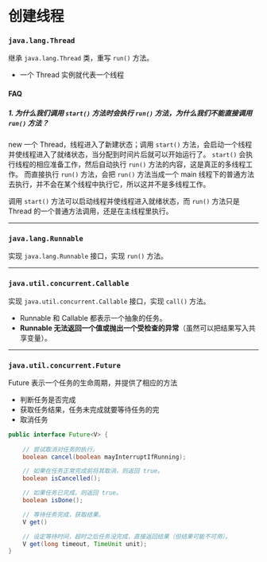 # 创建线程


### `java.lang.Thread`

继承 `java.lang.Thread` 类，重写 `run()` 方法。
- 一个 Thread 实例就代表一个线程

#### FAQ

##### 1. 为什么我们调用 `start()` 方法时会执行 `run()` 方法，为什么我们不能直接调用 `run()` 方法？
new 一个 Thread，线程进入了新建状态；调用 `start()` 方法，会启动一个线程并使线程进入了就绪状态，当分配到时间片后就可以开始运行了。 `start()` 会执行线程的相应准备工作，然后自动执行 `run()` 方法的内容，这是真正的多线程工作。 而直接执行 `run()` 方法，会把 `run()` 方法当成一个 main 线程下的普通方法去执行，并不会在某个线程中执行它，所以这并不是多线程工作。

调用 `start()` 方法可以启动线程并使线程进入就绪状态，而 `run()` 方法只是 Thread 的一个普通方法调用，还是在主线程里执行。


---
### `java.lang.Runnable`

实现 `java.lang.Runnable` 接口，实现 `run()` 方法。


---
### `java.util.concurrent.Callable`

实现 `java.util.concurrent.Callable` 接口，实现 `call()` 方法。

- Runnable 和 Callable 都表示一个抽象的任务。
- **Runnable 无法返回一个值或抛出一个受检查的异常**（虽然可以把结果写入共享变量）。


---
### `java.util.concurrent.Future`

Future 表示一个任务的生命周期，并提供了相应的方法
- 判断任务是否完成
- 获取任务结果，任务未完成就要等待任务的完
- 取消任务

```java
public interface Future<V> {
  
  	// 尝试取消对任务的执行。
    boolean cancel(boolean mayInterruptIfRunning);

    // 如果在任务正常完成前将其取消，则返回 true。
    boolean isCancelled();

  	// 如果任务已完成，则返回 true。
    boolean isDone();

  	// 等待任务完成，获取结果。
    V get()

  	// 设定等待时间，超时之后任务没完成，直接返回结果（但结果可能不可用）。
    V get(long timeout, TimeUnit unit);
}
```